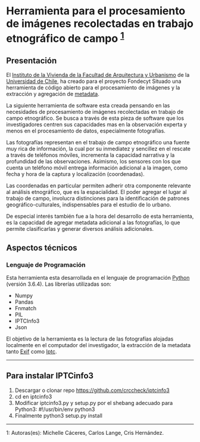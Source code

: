 #  Herramienta para el procesamiento de imágenes recolectadas en trabajo etnográfico de campo <sup>[1](#foot01)</sup>

## Presentación
El [Instituto de la Vivienda de la Facultad de Arquitectura y Urbanismo](https://vivienda.uchilefau.cl/) de la [Universidad de Chile](http://www.uchile.cl/), ha creado para el proyecto Fondecyt Situado una herramienta de código abierto para el procesamiento de imágenes y la extracción y agregación de [metadata](https://es.wikipedia.org/wiki/Metadatos).

La siguiente herramienta de software esta creada pensando en las necesidades de procesamiento de imágenes recolectadas en trabajo de campo etnográfico. Se busca a través de esta pieza de software que los investigadores centren sus capacidades mas en la observación experta y menos en el procesamiento de datos, especialmente fotografías. 

Las fotografías representan en el trabajo de campo etnográfico una fuente muy rica de información, la cual por su inmediatez y sencillez en el rescate a través de teléfonos móviles, incrementa la capacidad narrativa y la profundidad de las observaciones. Asimismo, los sensores con los que cuenta un teléfono móvil entrega información adicional a la imagen, como fecha y hora de la captura y localización (coordenadas). 

Las coordenadas en particular permiten adherir otra componente relevante al análisis etnográfico, que es la espacialidad. El poder agregar el lugar al trabajo de campo, involucra distinciones para la identificación de patrones geográfico-culturales, indispensables para el estudio de lo urbano.

De especial interés también fue a la hora del desarrollo de esta herramienta, es la capacidad de agregar metadata adicional a las fotografías, lo que permite clasificarlas y generar diversos análisis adicionales.   

## Aspectos técnicos

### Lenguaje de Programación
Esta herramienta esta desarrollada en el lenguaje de programación [Python](https://www.python.org/) (versión 3.6.4). Las librerías utilizadas son:
- Numpy
- Pandas
- Fnmatch
- PIL
- IPTCInfo3
- Json

El objetivo de la herramienta es la lectura de las fotografías alojadas localmente en el computador del investigador, la extracción de la metadata tanto [Exif](https://es.wikipedia.org/wiki/Exchangeable_image_file_format) como [Iptc](https://iptc.org/standards/photo-metadata/).

---
## Para instalar IPTCinfo3
1. Descargar o clonar repo https://github.com/crccheck/iptcinfo3
2. cd en iptcinfo3
3. Modificar iptcinfo3.py y setup.py por el shebang adecuado para Python3: #!/usr/bin/env python3
4. Finalmente python3 setup.py install

---
<a name="foot01">1</a>: Autoras(es): Michelle Cáceres, Carlos Lange, Cris Hernández.